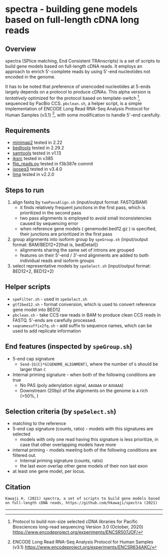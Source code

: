 
# spectra - building gene models based on full-length cDNA long reads

Overview
--------
spectra (SPlice matching, End Consistent TRAnscripts) is a set of scripts
to build gene models based on full-length cDNA reads. It employs an approach
to enrich 5'-complete reads by using 5'-end nucleotides not encoded in the genome.

It has to be noted that preference of unencoded nucleotides at 5-ends largely depends
on a protocol to produce cDNAs. This alpha version is *tentatively* optimized for the protocol
based on template-switch [^1], sequenced by PacBio CCS. `pbclean.sh`, a helper script, is
a simple implementation of ENCODE Long Read RNA-Seq Analysis Protocol for Human Samples (v3.1) [^2],
with some modification to handle 5'-end carefully. 


Requirements
-------------
* [minimap2](https://github.com/lh3/minimap2) tested in 2.22
* [bedtools](https://github.com/arq5x/bedtools2) tested in 2.29.2
* [samtools](https://github.com/samtools/samtools) tested in v1.13
* [jksrc](https://hgdownload.soe.ucsc.edu/admin/) tested in v385
* [flip_reads.py](https://github.com/mortazavilab/ENCODE-references) tested in f3b387e commit 
* [isoseq3](https://github.com/PacificBiosciences/IsoSeq) tested in v3.4.0
* [lima](https://github.com/PacificBiosciences/barcoding) tested in v2.2.0


Steps to run
------------
1. align fastq by `twoPassAlign.sh` (input/output format: FASTQ/BAM)
    - it finds relatively frequent junctions in the first pass, which is prioritized in the second pass
    - two pass alignments is employed to avoid small inconsistencies caused by sequencing error
    - when reference gene models ( genemodel.bed12.gz ) is specified, their junctions are prioritized in the first pass
2. group alignments into isoform group by `speGroup.sh` (input/output format: BAM/BED12+2[that is, bedDetail])
    - alignments sharing the same set of introns are grouped
    - features on their 5'-end / 3'-end alignments are added to both individual reads and isoform groups
3. select representative models by `speSelect.sh` (input/output format: BED12+2, BED12+2)


Helper scripts
--------------
* `speFilter.sh` - used in `speSelect.sh`
* `gtf2bed12.sh` - format conversion, which is used to convert reference gene model into BED12
* `pbclean.sh` - take CCS raw reads in BAM to produce clean CCS reads in FASTQ. 5'-ends are carefully processed.
* `seqnamesuffix2fq.sh` - add suffix to sequence names, which can be used to add replicate information


End features (inspected by `speGroup.sh`)
------------------------------------------
* 5-end cap signature
    - `5end-{G|C}*G[GENOME_ALIGNMENT]`, where the number of `G` should be larger than `C`
* Internal priming signature - when both of the following conditions are true
    - No PAS (poly adenylation signal,  `AAUAAA` or `AUUAAA`)
    - Downstream (20bp) of the alignments on the genome is `A` rich (>50%, )


Selection criteria (by `speSelect.sh`)
---------------------------------------
* matching to the reference 
* 5-end cap signature (counts, ratio) - models with this signatures are selected
    - models with only one read having this signature is less prioritize, in case that other overlapping models have more
* internal priming - models meeting both of the following conditions are filtered out.
    - Internal priming signature (counts, ratio)
    - the last exon overlap other gene models of their non last exon
* at least one gene model, per locus.


Citation
------

    Kawaji H. (2021) spectra, a set of scripts to build gene models based on full-length cDNA reads, https://github.com/hkawaji/spectra (2021)

---

[^1]: Protocol to build non-size selected cDNA libraries for Pacific Biosciences
    long-read sequencing Version 3.0 (October, 2020)
    https://www.encodeproject.org/experiments/ENCSR507JOF/

[^2]: ENCODE Long Read RNA-Seq Analysis Protocol for Human Samples (v3.1)
  https://www.encodeproject.org/experiments/ENCSR634AKC/
